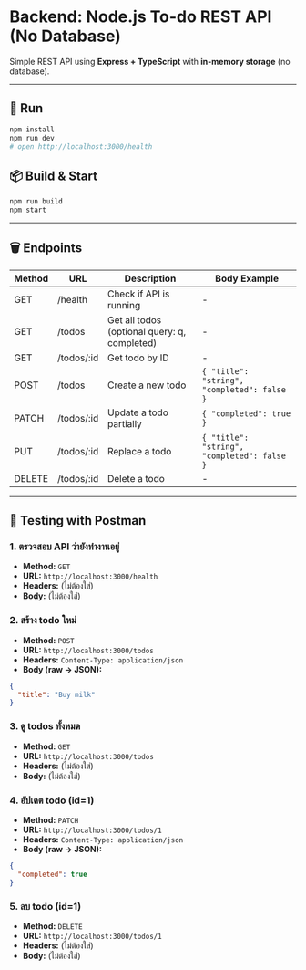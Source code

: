 # Backend: Node.js To-do REST API (No Database)

Simple REST API using **Express + TypeScript** with **in-memory storage** (no database).

---

## 🚀 Run

```bash
npm install
npm run dev
# open http://localhost:3000/health
```

## 📦 Build & Start

```bash
npm run build
npm start
```

---

## 🗑️ Endpoints

| Method | URL         | Description                                  | Body Example                                |
| ------ | ----------- | -------------------------------------------- | ------------------------------------------- |
| GET    | /health     | Check if API is running                      | -                                           |
| GET    | /todos      | Get all todos (optional query: q, completed) | -                                           |
| GET    | /todos/\:id | Get todo by ID                               | -                                           |
| POST   | /todos      | Create a new todo                            | `{ "title": "string", "completed": false }` |
| PATCH  | /todos/\:id | Update a todo partially                      | `{ "completed": true }`                     |
| PUT    | /todos/\:id | Replace a todo                               | `{ "title": "string", "completed": false }` |
| DELETE | /todos/\:id | Delete a todo                                | -                                           |

---

## 🤚 Testing with Postman

### 1. ตรวจสอบ API ว่ายังทำงานอยู่

* **Method:** `GET`
* **URL:** `http://localhost:3000/health`
* **Headers:** (ไม่ต้องใส่)
* **Body:** (ไม่ต้องใส่)

### 2. สร้าง todo ใหม่

* **Method:** `POST`
* **URL:** `http://localhost:3000/todos`
* **Headers:** `Content-Type: application/json`
* **Body (raw → JSON):**

```json
{
  "title": "Buy milk"
}
```

### 3. ดู todos ทั้งหมด

* **Method:** `GET`
* **URL:** `http://localhost:3000/todos`
* **Headers:** (ไม่ต้องใส่)
* **Body:** (ไม่ต้องใส่)

### 4. อัปเดต todo (id=1)

* **Method:** `PATCH`
* **URL:** `http://localhost:3000/todos/1`
* **Headers:** `Content-Type: application/json`
* **Body (raw → JSON):**

```json
{
  "completed": true
}
```

### 5. ลบ todo (id=1)

* **Method:** `DELETE`
* **URL:** `http://localhost:3000/todos/1`
* **Headers:** (ไม่ต้องใส่)
* **Body:** (ไม่ต้องใส่)


